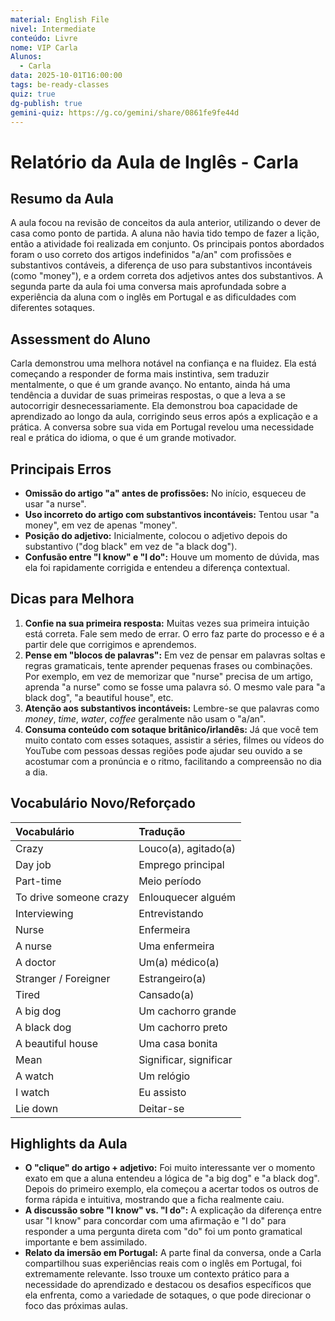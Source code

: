 ```yaml
---
material: English File
nivel: Intermediate
conteúdo: Livre
nome: VIP Carla
Alunos:
  - Carla
data: 2025-10-01T16:00:00
tags: be-ready-classes
quiz: true
dg-publish: true
gemini-quiz: https://g.co/gemini/share/0861fe9fe44d
---
```

# Relatório da Aula de Inglês - Carla

## Resumo da Aula

A aula focou na revisão de conceitos da aula anterior, utilizando o dever de casa como ponto de partida. A aluna não havia tido tempo de fazer a lição, então a atividade foi realizada em conjunto. Os principais pontos abordados foram o uso correto dos artigos indefinidos "a/an" com profissões e substantivos contáveis, a diferença de uso para substantivos incontáveis (como "money"), e a ordem correta dos adjetivos antes dos substantivos. A segunda parte da aula foi uma conversa mais aprofundada sobre a experiência da aluna com o inglês em Portugal e as dificuldades com diferentes sotaques.

## Assessment do Aluno

Carla demonstrou uma melhora notável na confiança e na fluidez. Ela está começando a responder de forma mais instintiva, sem traduzir mentalmente, o que é um grande avanço. No entanto, ainda há uma tendência a duvidar de suas primeiras respostas, o que a leva a se autocorrigir desnecessariamente. Ela demonstrou boa capacidade de aprendizado ao longo da aula, corrigindo seus erros após a explicação e a prática. A conversa sobre sua vida em Portugal revelou uma necessidade real e prática do idioma, o que é um grande motivador.

## Principais Erros

- **Omissão do artigo "a" antes de profissões:** No início, esqueceu de usar "a nurse".
- **Uso incorreto do artigo com substantivos incontáveis:** Tentou usar "a money", em vez de apenas "money".
- **Posição do adjetivo:** Inicialmente, colocou o adjetivo depois do substantivo ("dog black" em vez de "a black dog").
- **Confusão entre "I know" e "I do":** Houve um momento de dúvida, mas ela foi rapidamente corrigida e entendeu a diferença contextual.

## Dicas para Melhora

1.  **Confie na sua primeira resposta:** Muitas vezes sua primeira intuição está correta. Fale sem medo de errar. O erro faz parte do processo e é a partir dele que corrigimos e aprendemos.
2.  **Pense em "blocos de palavras":** Em vez de pensar em palavras soltas e regras gramaticais, tente aprender pequenas frases ou combinações. Por exemplo, em vez de memorizar que "nurse" precisa de um artigo, aprenda "a nurse" como se fosse uma palavra só. O mesmo vale para "a black dog", "a beautiful house", etc.
3.  **Atenção aos substantivos incontáveis:** Lembre-se que palavras como *money*, *time*, *water*, *coffee* geralmente não usam o "a/an".
4.  **Consuma conteúdo com sotaque britânico/irlandês:** Já que você tem muito contato com esses sotaques, assistir a séries, filmes ou vídeos do YouTube com pessoas dessas regiões pode ajudar seu ouvido a se acostumar com a pronúncia e o ritmo, facilitando a compreensão no dia a dia.

## Vocabulário Novo/Reforçado

| Vocabulário | Tradução |
| :--- | :--- |
| Crazy | Louco(a), agitado(a) |
| Day job | Emprego principal |
| Part-time | Meio período |
| To drive someone crazy | Enlouquecer alguém |
| Interviewing | Entrevistando |
| Nurse | Enfermeira |
| A nurse | Uma enfermeira |
| A doctor | Um(a) médico(a) |
| Stranger / Foreigner | Estrangeiro(a) |
| Tired | Cansado(a) |
| A big dog | Um cachorro grande |
| A black dog | Um cachorro preto |
| A beautiful house | Uma casa bonita |
| Mean | Significar, significar |
| A watch | Um relógio |
| I watch | Eu assisto |
| Lie down | Deitar-se |

## Highlights da Aula

- **O "clique" do artigo + adjetivo:** Foi muito interessante ver o momento exato em que a aluna entendeu a lógica de "a big dog" e "a black dog". Depois do primeiro exemplo, ela começou a acertar todos os outros de forma rápida e intuitiva, mostrando que a ficha realmente caiu.
- **A discussão sobre "I know" vs. "I do":** A explicação da diferença entre usar "I know" para concordar com uma afirmação e "I do" para responder a uma pergunta direta com "do" foi um ponto gramatical importante e bem assimilado.
- **Relato da imersão em Portugal:** A parte final da conversa, onde a Carla compartilhou suas experiências reais com o inglês em Portugal, foi extremamente relevante. Isso trouxe um contexto prático para a necessidade do aprendizado e destacou os desafios específicos que ela enfrenta, como a variedade de sotaques, o que pode direcionar o foco das próximas aulas.